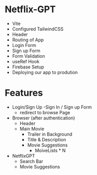 # Netflix-GPT

- Vite 
- Configured TailwindCSS
- Header
- Routing of App
- Login Form
- Sign up Form
- Form Validation
- useRef Hook
- Firebase Setup
- Deploying our app to prodution

# Features
- Login/Sign Up
    -Sign In / Sign up Form
    - redirect to browse Page
- Browser (after authentication)
    - Header
    - Main Movie
        - Trailer in Background
        - Title & Description
        - Movie Suggestions
            - MoiveLists * N
- NetflixGPT
    - Search Bar
    - Movie Suggestions